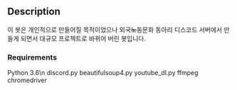 ## Description ##
이 봇은 개인적으로 만들어질 목적이었으나 외국~~노동~~문화 동아리 디스코드 서버에서 만들게 되면서 대규모 프로젝트로 바뀌어 버린 봇입니다.
### Requirements ###
Python 3.6\n
discord.py
beautifulsoup4.py
youtube_dl.py
ffmpeg
chromedriver
